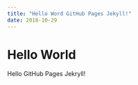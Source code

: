 ```yaml
---
title: "Hello Word GitHub Pages Jekyll!"
date: 2018-10-29
---
```


# Hello World
Hello GitHub Pages Jekryll!
